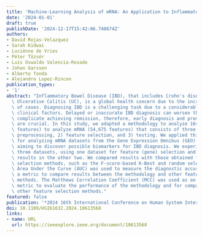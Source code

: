 ```yaml
---
title: 'Machine-Learning Analysis of mRNA: An Application to Inflammatory Bowel Disease'
date: '2024-01-01'
draft: true
publishDate: '2024-12-17T15:42:06.748674Z'
authors:
- David Rojas-Velazquez
- Sarah Kidwai
- Luciënne de Vries
- Péter Tözsér
- Luis Oswaldo Valencia-Rosado
- Johan Garssen
- Alberto Tonda
- Alejandro Lopez-Rincon
publication_types:
- '1'
abstract: "Inflammatory Bowel Disease (IBD), that includes Crohn's disease (CD) and\
  \ Ulcerative Colitis (UC), is a global health concern due to the increasing number\
  \ of cases. Diagnosing IBD is a challenging task due to a considerable number of\
  \ clinical factors. Delayed or inaccurate IBD diagnosis can worsen the disease and\
  \ complicate achieving remission, therefore, early diagnosis and prompt treatment\
  \ are crucial. In this study, we adapted a methodology to analyze 16s rRNA (18,758\
  \ features) to analyze mRNA (54,675 features) that consists of three phases: 1)\
  \ preprocessing, 2) feature selection, and 3) testing. We applied this methodology\
  \ for analyzing mRNA datasets from the Gene Expression Omnibus (GEO) repository,\
  \ aiming to discover possible biomarkers for IBD diagnosis. We experimented with\
  \ three datasets, using one dataset for feature (gene) selection and we tested the\
  \ results in the other two. We compared results with those obtained from other feature\
  \ selection methods, such as the F-score-based K-Best and random selection. The\
  \ Area Under the Curve (AUC) was used to measure the diagnostic accuracy and as\
  \ a metric to compare results between the methodology and other feature selection\
  \ methods. The Matthews Correlation Coefficient (MCC) was used as an additional\
  \ metric to evaluate the performance of the methodology and for comparison with\
  \ other feature selection methods."
featured: false
publication: '*2024 16th International Conference on Human System Interaction (HSI)*'
doi: 10.1109/HSI61632.2024.10613568
links:
- name: URL
  url: https://ieeexplore.ieee.org/document/10613568
---
```


